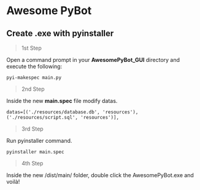 # Awesome PyBot

## Create .exe with pyinstaller

> 1st Step

Open a command prompt in your **AwesomePyBot_GUI** directory and execute the following:

`pyi-makespec main.py`

> 2nd Step

Inside the new **main.spec** file modify datas.

`datas=[('./resources/database.db', 'resources'), ('./resources/script.sql', 'resources')],`

> 3rd Step

Run pyinstaller command.

`pyinstaller main.spec`

> 4th Step

Inside the new /dist/main/ folder, double click the AwesomePyBot.exe and voilà!
